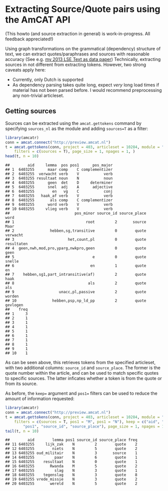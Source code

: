 Extracting Source/Quote pairs using the AmCAT API
=================================================

(This howto (and source extraction in general) is work-in-progress. All feedback appreciated!)

Using graph transformations on the grammatical (dependency) structure of text, 
we can extract quotes/paraphrases and sources with reasonable accuracy 
(See e.g. [my 2013 LSE Text as data paper](http://www.kenbenoit.net/new-directions-in-analyzing-text-as-data-workshop-2013/))
Technically, extracting sources in not different from extracting tokens.
However, two strong caveats apply here:

- Currently, only Dutch is supported
- As dependency parsing takes quite long, expect *very* long load times if material has not been parsed before. 
  I would recommend preprocessing any non-trivial articleset. 
  
Getting sources
---------------

Sources can be extracted using the `amcat.gettokens` command by specifying `sources_nl` as the module and adding `sources=T` as a filter:


```r
library(amcatr)
conn = amcat.connect("http://preview.amcat.nl")
t = amcat.gettokens(conn, project = 403, articleset = 10284, module = "sources_nl", 
    filters = c(sources = T), page_size = 1, npages = 1, )
head(t, n = 10)
```

```
##        aid     lemma  pos pos1      pos_major
## 1  6403255      maar comp    C complementizer
## 2  6403255  verwacht verb    V           verb
## 3  6403255 resultaat noun    N           noun
## 4  6403255      geen  det    D     determiner
## 5  6403255      snel  adj    A      adjective
## 6  6403255        en   vg    C           conj
## 7  6403255   haak_af verb    V           verb
## 8  6403255       als comp    C complementizer
## 9  6403255      word verb    V           verb
## 10 6403255     vlieg verb    V           verb
##                             pos_minor source_id source_place       word
## 1                                root         2       source       Maar
## 2                hebben,sg,transitive         0        quote   verwacht
## 3                        het,count,pl         0        quote resultaten
## 4  geen,nwh,mod,pro,yparg,nwkpro,geen         0        quote       geen
## 5                                   e         0        quote     snelle
## 6                                  en         1        quote         en
## 7    hebben,sg1,part_intransitive(af)         2        quote       haak
## 8                                 als         2        quote        als
## 9                    unacc,pl,passive         2        quote     worden
## 10                hebben,psp,np_ld_pp         2        quote   gevlogen
##    freq
## 1     3
## 2     1
## 3     1
## 4     1
## 5     1
## 6     1
## 7     1
## 8     1
## 9     1
## 10    1
```


As can be seen above, this retrieves tokens from the specified articleset, with two additional columns: 
`source_id` and `source_place`. 
The former is the quote number within the article, and can be used to match specific quotes to specific sources.
The latter inficates whether a token is from the quote or from its source.

As before, the `keep=` argument and `pos1=` filters can be used to reduce the amount of information requested:

```r
library(amcatr)
conn = amcat.connect("http://preview.amcat.nl")
t = amcat.gettokens(conn, project = 403, articleset = 10284, module = "sources_nl", 
    filters = c(sources = T, pos1 = "M", pos1 = "N"), keep = c("aid", "lemma", 
        "pos1", "source_id", "source_place"), page_size = 1, npages = 1, )
tail(t, n = 10)
```

```
##        aid        lemma pos1 source_id source_place freq
## 11 6403255     lijk_zak    N         2        quote    2
## 12 6403255        niets    N         5        quote    2
## 13 6403255 oud_militair    N         3       source    1
## 14 6403255         paar    N         6        quote    1
## 15 6403255    resultaat    N         0        quote    1
## 16 6403255       Rwanda    M         5        quote    2
## 17 6403255         slag    N         3        quote    1
## 18 6403255    tegenslag    N         3        quote    8
## 19 6403255 vrede_missie    N         3        quote    2
## 20 6403255       wereld    N         5        quote    2
```


